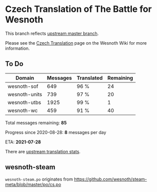 # Czech Translation of The Battle for Wesnoth

This branch reflects [upstream master branch](https://github.com/wesnoth/wesnoth/tree/master).

Please see the [Czech Translation](https://wiki.wesnoth.org/CzechTranslation) page on the Wesnoth Wiki for more information.

## To Do

Domain | Messages | Translated | Remaining
------ | -------- | ---------- | ---------
wesnoth-sof | 649 | 96 % | 24
wesnoth-units | 739 | 97 % | 20
wesnoth-utbs | 1925 | 99 % | 1
wesnoth-wc | 459 | 91 % | 40

Total messages remaining: **85**

Progress since 2020-08-28: **8** messages per day

ETA: **2021-07-28**

There are [upstream translation stats](https://www.wesnoth.org/gettext/?view=langs&version=master&lang=cs).

## wesnoth-steam
`wesnoth-steam.po` originates from https://github.com/wesnoth/steam-meta/blob/master/po/cs.po
